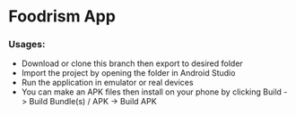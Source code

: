 # Foodrism App

### Usages:
* Download or clone this branch then export to desired folder
* Import the project by opening the folder in Android Studio
* Run the application in emulator or real devices
* You can make an APK files then install on your phone by clicking Build -> Build Bundle(s) / APK -> Build APK
